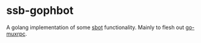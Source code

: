 # ssb-gophbot

A golang implementation of some [sbot](https://scuttlebot.io/docs/basics/publish-a-message.html) functionality.
Mainly to flesh out [go-muxrpc](https://github.com/cryptix/go-muxrpc).

